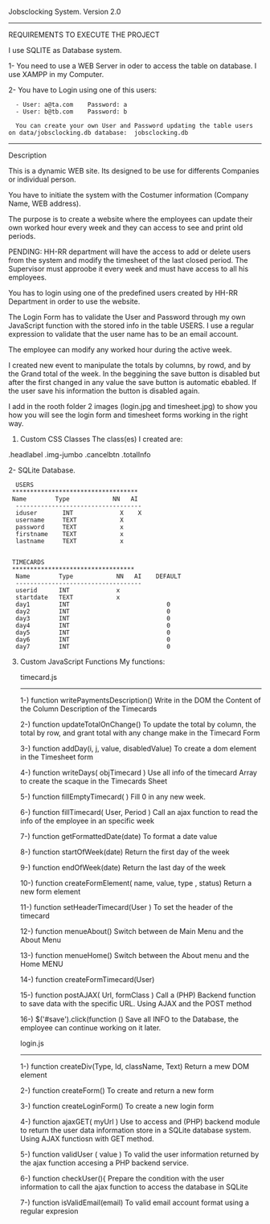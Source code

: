 Jobsclocking System. Version 2.0

**************************************************************************************
REQUIREMENTS TO EXECUTE THE PROJECT

I use SQLITE as Database system.

 1- You need to use a WEB Server in oder to access the table on database. I use XAMPP in my Computer.
  
 2- You have to Login using one of this users:
  
      - User: a@ta.com    Password: a
	  - User: b@tb.com    Password: b
	  
	  You can create your own User and Password updating the table users on data/jobsclocking.db database:  jobsclocking.db  
*****************************************************************************************
 
Description

This is a dynamic WEB site. Its designed to be use for differents Companies or individual person. 

You have to initiate the system  with the Costumer information (Company Name, WEB address).

The purpose is to create a website where the employees can update their own worked hour every week and they can access to see and print old periods.

PENDING: HH-RR department will have the access to add or delete users from the system and modify the timesheet of the last closed period.
         The Supervisor must approobe it every week and must have access to all his employees.

You has to login using one of the predefined users created by HH-RR Department in order to use the website.

The Login Form has to validate the User and Password through my own JavaScript function with the stored info in the table USERS. I use a regular expression to validate that the user name has to be an email account.

The employee can modify any worked hour during the active week. 

I created new event to manipulate the totals by columns, by rowd, and by the Grand total of the week. In the beggining the save button is disabled but after the first changed in any value the save button is automatic ebabled. If the user save his information the button is disabled again.

I add in the rooth folder 2 images (login.jpg and timesheet.jpg) to show you how you will see the login form and timesheet forms working in the right way.
		 

1. Custom CSS Classes
   The class(es) I created are:

  .headlabel 
  .img-jumbo
  .cancelbtn
  .totalInfo
  
2- SQLite Database. 
	 
      USERS
	 ***********************************
	 Name        Type            NN   AI
      -----------------------------------
      iduser       INT             X    X
      username     TEXT            X 
      password     TEXT            x 
      firstname    TEXT            x
      lastname     TEXT            x 
	 
	 
	 TIMECARDS
	 **********************************
      Name        Type            NN   AI    DEFAULT
      -----------------------------------
      userid      INT             x
      startdate   TEXT            x
      day1        INT                           0
      day2        INT                           0
      day3        INT                           0
      day4        INT                           0
      day5        INT                           0
      day6        INT                           0
      day7        INT                           0

    
3. Custom JavaScript Functions
   My functions:

   timecard.js
   *******************************************************************
 
   1-) function writePaymentsDescription()
       Write in the DOM the Content of the Column Description of the Timecards

   2-) function updateTotalOnChange()
       To update the total by column, the total by row, and grant total with any change make in the Timecard Form 

   3-) function addDay(i, j, value, disabledValue)
       To create a dom element  in the Timesheet form

   4-) function writeDays( objTimecard )
       Use all info of the timecard Array to create the scaque in the Timecards Sheet

   5-) function fillEmptyTimecard( ) 
       Fill 0 in any new week.

   6-) function fillTimecard( User, Period )
       Call an ajax function to read the info of the employee in an specific week

   7-) function getFormattedDate(date) 
        To format a date value

   8-) function startOfWeek(date)
       Return the first day of the week

   9-) function endOfWeek(date)
       Return the last day of the week

   10-) function createFormElement( name, value, type , status)
       Return a new form element

   11-) function setHeaderTimecard(User )
       To set the header of the timecard

   12-) function menueAbout() 
       Switch between de Main Menu and the About Menu

   13-) function menueHome() 
      Switch between the About menu and the  Home MENU

   14-) function createFormTimecard(User)

   15-) function postAJAX( Url, formClass )
       Call a (PHP) Backend function to save data with the specific URL. Using AJAX and the POST method

   16-) $('#save').click(function () 
       Save all INFO to the Database, the employee can continue working on it later.

   login.js
   *******************************************************************

   1-) function createDiv(Type, Id, className, Text)
       Return a mew DOM element

   2-) function createForm() 
       To create and return a new form

   3-) function  createLoginForm() 
       To create a new login form

   4-) function ajaxGET( myUrl ) 
       Use to access and (PHP) backend module to return the user data information store in a SQLite database system.
       Using AJAX functiosn with GET method.  
   
   5-) function validUser ( value )
       To valid the user information returned by the ajax function accesing a PHP backend service.

   6-) function checkUser(){
       Prepare the condition with the user information to call the ajax function to access the database in SQLite

   7-) function isValidEmail(email) 
      To valid email account format using a regular expresion 



